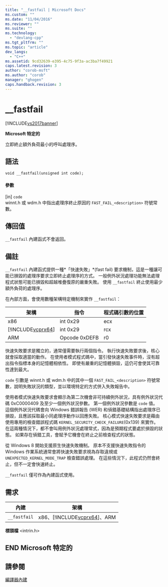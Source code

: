 ```yaml
---
title: "__fastfail | Microsoft Docs"
ms.custom: ""
ms.date: "11/04/2016"
ms.reviewer: ""
ms.suite: ""
ms.technology: 
  - "devlang-cpp"
ms.tgt_pltfrm: ""
ms.topic: "article"
dev_langs: 
  - "C++"
ms.assetid: 9cd32639-e395-4c75-9f3a-ac3ba7f49921
caps.latest.revision: 3
author: "corob-msft"
ms.author: "corob"
manager: "ghogen"
caps.handback.revision: 3
---
```

# __fastfail
[!INCLUDE[vs2017banner](../assembler/inline/includes/vs2017banner.md)]

**Microsoft 特定的**  
  
 立即終止額外負荷最小的呼叫處理序。  
  
## 語法  
  
```  
void __fastfail(unsigned int code);  
```  
  
#### 參數  
 \[in\] `code`  
 winnt.h 或 wdm.h 中指出處理序終止原因的 `FAST_FAIL_<description>` 符號常數。  
  
## 傳回值  
 `__fastfail` 內建函式不會返回。  
  
## 備註  
 `__fastfail` 內建函式提供一種*「快速失敗」*\(fast fail\) 要求機制，這是一種讓可能已損毀的處理序要求立即終止處理序的方式。  一般例外狀況處理功能無法處理程式狀態可能已損毀和超越堆疊復原的嚴重失敗。  使用 `__fastfail` 終止使用最少額外負荷的處理序。  
  
 在內部方面，會使用數種架構特定機制來實作 `__fastfail`：  
  
|架構|指令|程式碼引數的位置|  
|--------|--------|--------------|  
|x86|int 0x29|ecx|  
|[!INCLUDE[vcprx64](../assembler/inline/includes/vcprx64_md.md)]|int 0x29|rcx|  
|ARM|Opcode 0xDEFB|r0|  
  
 快速失敗要求是獨立的，通常僅需要執行兩個指令。  執行快速失敗要求後，核心就會採取適當的動作。  在使用者模式程式碼中，當引發快速失敗事件時，沒有超出指令指標本身的記憶體相依性。  即使有嚴重的記憶體損毀，這仍可會使其可靠性達到最大。  
  
 `code` 引數是 winnt.h 或 wdm.h 中的其中一個 `FAST_FAIL_<description>` 符號常數，說明失敗狀況的類型，並以環境特定的方式併入失敗報告中。  
  
 使用者模式快速失敗要求會顯示為第二次機會非可持續例外狀況，具有例外狀況代碼 0xC0000409 及至少一個例外狀況參數。  第一個例外狀況參數是 `code` 值。  這個例外狀況代碼會向 Windows 錯誤報告 \(WER\) 和偵錯基礎結構指出處理序已損毀，且應該採取最小同處理序動作以回應失敗。  核心模式快速失敗要求是藉由使用專用的檢查錯誤程式碼 `KERNEL_SECURITY_CHECK_FAILURE`\(0x139\) 來實作。  在這兩種情況下，都不會叫用例外狀況處理常式，因為是預期程式要處於損毀的狀態。  如果存在偵錯工具，會賦予它機會在終止之前檢查程式的狀態。  
  
 從 Windows 8 開始支援原生快速失敗機制。  原本不支援快速失敗指令的 Windows 作業系統通常會將快速失敗要求視為存取違規或 `UNEXPECTED_KERNEL_MODE_TRAP` 檢查錯誤處理。  在這些情況下，此程式仍然會終止，但不一定會快速終止。  
  
 `__fastfail` 僅可作為內建函式使用。  
  
## 需求  
  
|內建|架構|  
|--------|--------|  
|`__fastfail`|x86、[!INCLUDE[vcprx64](../assembler/inline/includes/vcprx64_md.md)]、ARM|  
  
 **標頭檔** \<intrin.h\>  
  
## END Microsoft 特定的  
  
## 請參閱  
 [編譯器內建](../intrinsics/compiler-intrinsics.md)